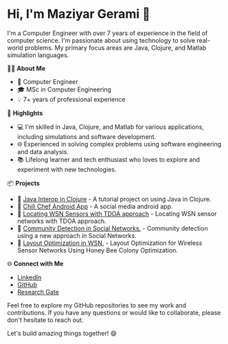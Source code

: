 # Hi, I'm Maziyar Gerami 👋

I'm a Computer Engineer with over 7 years of experience in the field of computer science. I'm passionate about using technology to solve real-world problems. My primary focus areas are Java, Clojure, and Matlab simulation languages.

👨‍💻 **About Me**
- 💼 Computer Engineer
- 🎓 MSc in Computer Engineering
- 💡 7+ years of professional experience

🌟 **Highlights**
- 💻 I'm skilled in Java, Clojure, and Matlab for various applications, including simulations and software development.
- 🌐 Experienced in solving complex problems using software engineering and data analysis.
- 📚 Lifelong learner and tech enthusiast who loves to explore and experiment with new technologies.

📦 **Projects**
- 📂 [Java Interop in Clojure](https://github.com/maziyar-gerami/JavaIntrop) - A tutorial project on using Java in Clojure.
- 📂 [Chili Chef Android App](https://github.com/maziyar-gerami/ChiliChef) - A social media android app.
- 📂 [Locating WSN Sensors with TDOA approach](https://github.com/maziyar-gerami/LocatingWSNTDOA) - Locating WSN sensor networks with TDOA approach.
- 📂 [Community Detection in Social Networks.](https://github.com/maziyar-gerami/CommunityDetecion) - Community detection using a new approach in Social Networks.
- 📂 [Layout Optimization in WSN.](https://github.com/maziyar-gerami/LayoutOptimiztionWSN) - Layout Optimization for Wireless Sensor Networks Using Honey Bee Colony Optimization.


🌐 **Connect with Me**
- [LinkedIn](https://www.linkedin.com/in/maziyar-gerami)
- [GitHub](https://github.com/maziyar-gerami)
- [Research Gate](https://www.researchgate.net/profile/Maziyar-Gerami)


Feel free to explore my GitHub repositories to see my work and contributions. If you have any questions or would like to collaborate, please don't hesitate to reach out.

Let's build amazing things together! 😄

